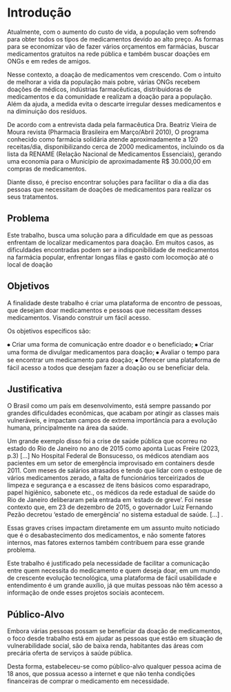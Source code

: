 # Introdução

Atualmente, com o aumento do custo de vida, a população vem sofrendo para obter todos os tipos de medicamentos devido ao alto preço. As formas para se economizar vão de fazer vários orçamentos em farmácias, buscar medicamentos gratuitos na rede pública e também buscar doações em ONGs e em redes de amigos.

Nesse contexto, a doação de medicamentos vem crescendo. Com o intuito de melhorar a vida da população mais pobre, várias ONGs recebem doações de médicos, indústrias farmacêuticas, distribuidoras de medicamentos e da comunidade e realizam a doação para a população. Além da ajuda, a medida evita o descarte irregular desses medicamentos e na diminuição dos resíduos.

De acordo com a entrevista dada pela farmacêutica Dra. Beatriz Vieira de Moura revista (Pharmacia Brasileira em Março/Abril 2010), O programa conhecido como farmácia solidária atende aproximadamente a 120 receitas/dia, disponibilizando cerca de 2000 medicamentos, incluindo os da lista da RENAME (Relação Nacional de Medicamentos Essenciais), gerando uma economia para o Município de aproximadamente R$ 30.000,00 em compras de medicamentos.

Diante disso, é preciso encontrar soluções para facilitar o dia a dia das pessoas que necessitam de doações de medicamentos para realizar os seus tratamentos. 


## Problema

Este trabalho, busca uma solução para a dificuldade em que as pessoas enfrentam de localizar medicamentos para doação. Em muitos casos, as dificuldades encontradas podem ser a indisponibilidade de medicamentos na farmácia popular, enfrentar longas filas e gasto com locomoção até o local de doação

## Objetivos

A finalidade deste trabalho é criar uma plataforma de encontro de pessoas, que desejam doar medicamentos e pessoas que necessitam desses medicamentos. Visando construir um fácil acesso.

Os objetivos específicos são:

⦁	Criar uma forma de comunicação entre doador e o beneficiado;
⦁	Criar uma forma de divulgar medicamentos para doação;
⦁	Avaliar o tempo para se encontrar um medicamento para doação;
⦁	Oferecer uma plataforma de fácil acesso a todos que desejam fazer a doação ou se beneficiar dela.

## Justificativa

O Brasil como um país em desenvolvimento, está sempre passando por grandes dificuldades econômicas, que acabam por atingir as classes mais vulneráveis, e impactam campos de extrema importância para a evolução humana, principalmente na área da saúde. 

Um grande exemplo disso foi a crise de saúde pública que ocorreu no estado do Rio de Janeiro no ano de 2015 como aponta Lucas Freire (2023, p.3)
                              [...] No Hospital Federal de Bonsucesso, os médicos atendiam aos pacientes em um setor de emergência improvisado em containers desde 2011. Com meses de salários atrasados e tendo que lidar com o estoque de vários medicamentos zerado, a falta de funcionários terceirizados de limpeza e segurança e a escassez de itens básicos como esparadrapo, papel higiênico, sabonete etc., os médicos da rede estadual de saúde do Rio de Janeiro deliberaram pela entrada em ‘estado de greve’. 
Foi nesse contexto que, em 23 de dezembro de 2015, o governador Luiz Fernando Pezão decretou ‘estado de emergência’ no sistema estadual de saúde. [...] . 

Essas graves crises impactam diretamente em um assunto muito noticiado que é o desabastecimento dos medicamentos, e não somente fatores internos, mas fatores externos também contribuem para esse grande problema.

Este trabalho é justificado pela necessidade de facilitar a comunicação entre quem necessita do medicamento e quem deseja doar, em um mundo de crescente evolução tecnológica, uma plataforma de fácil usabilidade e entendimento é um grande auxílio, já que muitas pessoas não têm acesso a informação de onde esses projetos sociais acontecem.


## Público-Alvo

Embora várias pessoas possam se beneficiar da doação de medicamentos, o foco desde trabalho está em ajudar as pessoas que estão em situação de vulnerabilidade social, são de baixa renda, habitantes das áreas com precária oferta de serviços à saúde pública.

Desta forma, estabeleceu-se como público-alvo qualquer pessoa acima de 18 anos, que possua acesso a internet e que não tenha condições financeiras de comprar o medicamento em necessidade. 

